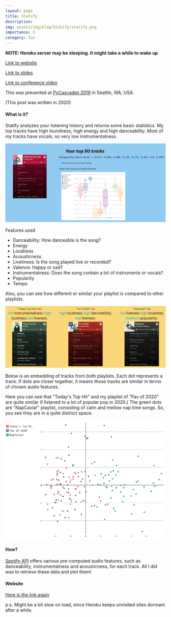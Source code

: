 ```yaml
---
layout: page
title: Statify
description: 
img: assets/img/blog/Statify/statify.png
importance: 3
category: fun 
---
```


**NOTE: Heroku server may be sleeping. It might take a while to wake up** 

[Link to website](http://statify-with-spotify.herokuapp.com/)

[Link to slides](https://docs.google.com/presentation/d/1sauciCYPynbjw9WXYGy5iYJ5p2wUus6o_jZa1-otKWk/edit?usp=sharing)

[Link to conference video](https://www.youtube.com/watch?v=GXomyX0qNdI&list=PLcNrB7gPa-NcBgA385J1YGlg_iUAk7hAV&index=6)

This was presented at [PyCascades 2019](https://2019.pycascades.com/) in Seattle, WA, USA.

(This post was written in 2020)



#### What is it?

Statify analyzes your listening history and returns some basic statistics. My top tracks have high loundness, high energy and high danceability. Most of my tracks have vocals, so very low instrumentalness. 


<!-- ![image alt text](./top50.png) -->
<img src="/assets/img/blog/Statify/top50.png" alt="stackgraph" style="zoom: 67%;" />



Features used 

* Danceability: How danceable is the song?
* Energy
* Loudness
* Acousticness
* Liveliness: Is the song played live or recorded? 
* Valence: Happy or sad? 
* Instrumentalness: Does the song contain a lot of instruments or vocals? 
* Popularity
* Tempo



Also, you can see how different or similar your playlist is compared to other playlists. 



<!-- <img src="https://tva1.sinaimg.cn/large/0081Kckwgy1gm3fzeaurtj310c0dw0xy.jpg" alt="Screen Shot 2020-12-28 at 1.09.17 PM" style="zoom:67%;" /> -->
<!-- ![image alt text](./compare.png) -->
<img src="/assets/img/blog/Statify/compare.png" alt="compare" style="zoom: 67%;" />



Below is an embedding of tracks from both playlists. Each dot represents a track. If dots are closer together, it means those tracks are similar in terms of chosen audio features. 

Here you can see that "Today's Top Hit" and my playlist of "Fav of 2020" are quite similar (I listened to a lot of popular pop in 2020.) The green dots are "NapCaviar" playlist, consisting of calm and mellow nap time songs. So, you see they are in a quite distinct space. 

<!-- <img src="https://tva1.sinaimg.cn/large/0081Kckwgy1gm3gbeut39j30lz0gbab6.jpg" alt="Screen Shot 2020-12-28 at 1.09.26 PM" style="zoom:70%;" />
 -->
<!-- ![image alt text](./graph.png) -->
<img src="/assets/img/blog/Statify/graph.png" alt="compare" style="zoom: 67%;" />



#### How?

[Spotify API](https://developer.spotify.com/documentation/web-api/) offers various pre-computed audio features, such as danceability, instrumentalness and acousticness, for each track. All I did was to retrieve these data and plot them! 



#### Website 

[Here is the link again](http://statify-with-spotify.herokuapp.com/)

p.s. Might be a bit slow on load, since Heroku keeps unvisited sites dormant after a while.

